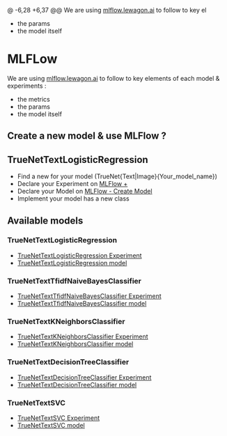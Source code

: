 @ -6,28 +6,37 @@ We are using [mlflow.lewagon.ai](https://mlflow.lewagon.ai/) to follow to key el
- the params
- the model itself

# MLFLow

We are using [mlflow.lewagon.ai](https://mlflow.lewagon.ai/) to follow to key elements of each model & experiments :
- the metrics
- the params
- the model itself

## Create a new model & use MLFlow ?

## TrueNetTextLogisticRegression
- Find a new for your model (TrueNet{Text|Image}{Your_model_name})
- Declare your Experiment on [MLFlow +](https://mlflow.lewagon.ai/#/experiments)
- Declare your Model on [MLFlow - Create Model](https://mlflow.lewagon.ai/#/models)
- Implement your model has a new class


## Available models

### TrueNetTextLogisticRegression

- [TrueNetTextLogisticRegression Experiment](https://mlflow.lewagon.ai/#/experiments/670)
- [TrueNetTextLogisticRegression model](https://mlflow.lewagon.ai/#/models/TrueNetTextLogisticRegression)

### TrueNetTextTfidfNaiveBayesClassifier

- [TrueNetTextTfidfNaiveBayesClassifier Experiment](https://mlflow.lewagon.ai/#/experiments/673)
- [TrueNetTextTfidfNaiveBayesClassifier model](https://mlflow.lewagon.ai/#/models/TrueNetTextTfidfNaiveBayesClassifier)

### TrueNetTextKNeighborsClassifier

- [TrueNetTextKNeighborsClassifier Experiment](https://mlflow.lewagon.ai/#/experiments/671)
- [TrueNetTextKNeighborsClassifier model](https://mlflow.lewagon.ai/#/models/TrueNetTextKNeighborsClassifier)

### TrueNetTextDecisionTreeClassifier

- [TrueNetTextDecisionTreeClassifier Experiment](https://mlflow.lewagon.ai/#/experiments/672)
- [TrueNetTextDecisionTreeClassifier model](https://mlflow.lewagon.ai/#/models/TrueNetTextDecisionTreeClassifier)

### TrueNetTextSVC

- [TrueNetTextSVC Experiment](https://mlflow.lewagon.ai/#/experiments/674)
- [TrueNetTextSVC model](https://mlflow.lewagon.ai/#/models/TrueNetTextSVC)
